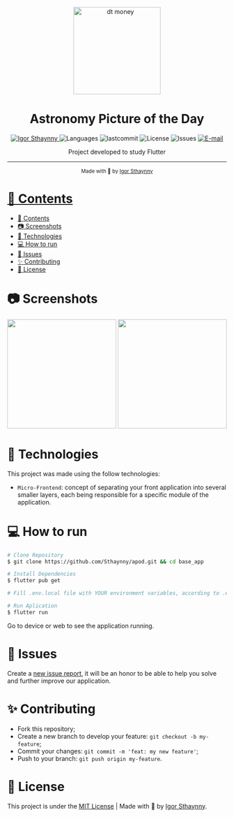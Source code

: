 <p align="center">
   <img src="https://user-images.githubusercontent.com/46109133/123561796-e99b8000-d780-11eb-8d58-a46e9d82a2dd.png" alt="dt money" width="200"/>
</p>

<h1 align="center">Astronomy Picture of the Day</h1>

<p align="center">
   <a href="https://www.linkedin.com/in/igor-sthaynny/">
      <img alt="Igor Sthaynny" src="https://img.shields.io/badge/-Sthaynny-5965e0?style=flat&logo=Linkedin&logoColor=white" />
   </a>
  <img alt="Languages" src="https://img.shields.io/github/languages/count/Sthaynny/apod?color=%235963C5" />
  <img alt="lastcommit" src="https://img.shields.io/github/last-commit/Sthaynny/apod?color=%235761C3" />
  <img alt="License" src="https://img.shields.io/github/license/Sthaynny/apod?color=%235E69D7" />
  <img alt="Issues" src="https://img.shields.io/github/issues/Sthaynny/apod?color=%235965E0">
  <a href="mailto:igorsthaynny@gmail.com">
   <img alt="E-mail" src="https://img.shields.io/badge/-igorsthaynny%40gmail.com-%23525DCB" />
  </a>
</p>

<p align="center">Project developed to study Flutter</p>

<hr />

<div align="center">
  <sub> Made with 💖 by
    <a href="https://github.com/Sthaynny">Igor Sthaynny
  </sub>
</div>

# 📌 Contents

- [📌 Contents](#-contents)
- [:camera: Screenshots](#camera-screenshots)
- [:rocket: Technologies](#rocket-technologies)
- [:computer: How to run](#computer-how-to-run)
- [:bug: Issues](#bug-issues)
- [:sparkles: Contributing](#sparkles-contributing)
- [:page_facing_up: License](#page_facing_up-license)

# :camera: Screenshots
<div align="center">
  <img src="https://user-images.githubusercontent.com/46109133/142040693-32a6136c-ff7d-4e10-b436-f832e54de12d.png" width="250px">
  <img src="https://user-images.githubusercontent.com/46109133/142040767-d7e53722-2132-4a47-adf0-44642fdfb1f2.png" width="250px">
</div>
  


# :rocket: Technologies
This project was made using the follow technologies:

- `Micro-Frontend`: concept of separating your front application into several smaller layers, each being responsible for a specific module of the application.

# :computer: How to run

```bash
# Clone Repository
$ git clone https://github.com/Sthaynny/apod.git && cd base_app

# Install Dependencies
$ flutter pub get

# Fill .env.local file with YOUR environment variables, according to .env.example file.

# Run Aplication
$ flutter run
```
Go to device or web to see the application running.

# :bug: Issues

Create a <a href="https://github.com/Sthaynny/apod/issues">new issue report</a>, it will be an honor to be able to help you solve and further improve our application.

# :sparkles: Contributing

- Fork this repository;
- Create a new branch to develop your feature: `git checkout -b my-feature`;
- Commit your changes: `git commit -m 'feat: my new feature'`;
- Push to your branch: `git push origin my-feature`.

# :page_facing_up: License

This project is under the [MIT License](./LICENSE) |
Made with 💖 by [Igor Sthaynny](https://www.linkedin.com/in/igor-sthaynny/).

         
